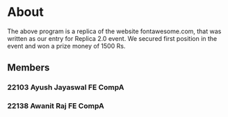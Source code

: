 # About
The above program is a replica of the website fontawesome.com, that was written as our entry for Replica 2.0 event. We secured first position in the event and won a prize money of 1500 Rs.
## Members
### 22103 Ayush Jayaswal FE CompA
### 22138 Awanit Raj FE CompA
